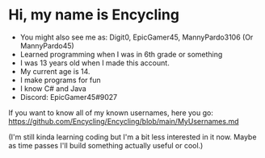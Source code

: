 # Hi, my name is Encycling
- You might also see me as: Digit0, EpicGamer45, MannyPardo3106 (Or MannyPardo45)
- Learned programming when I was in 6th grade or something
- I was 13 years old when I made this account.
- My current age is 14.
- I make programs for fun
- I know C# and Java
- Discord: EpicGamer45#9027

If you want to know all of my known usernames, here you go:
https://github.com/Encycling/Encycling/blob/main/MyUsernames.md

(I'm still kinda learning coding but I'm a bit less interested in it now. Maybe as time passes I'll build something actually useful or cool.)
